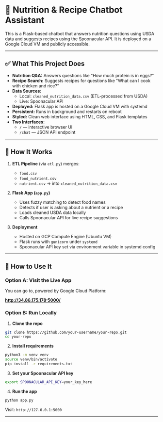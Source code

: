 # 🥗 Nutrition & Recipe Chatbot Assistant

This is a Flask-based chatbot that answers nutrition questions using USDA data and suggests recipes using the Spoonacular API. It is deployed on a Google Cloud VM and publicly accessible.

---

## ✅ What This Project Does

- **Nutrition Q&A:** Answers questions like "How much protein is in eggs?"
- **Recipe Search:** Suggests recipes for questions like "What can I cook with chicken and rice?"
- **Data Sources:**
  - Local: `cleaned_nutrition_data.csv` (ETL-processed from USDA)
  - Live: Spoonacular API
- **Deployed:** Flask app is hosted on a Google Cloud VM with systemd
- **Persistent:** Runs in background and restarts on reboot
- **Styled:** Clean web interface using HTML, CSS, and Flask templates
- **Two Interfaces:**
  - `/` — interactive browser UI
  - `/chat` — JSON API endpoint

---

## 🚀 How It Works

1. **ETL Pipeline** (via `etl.py`) merges:
   - `food.csv`
   - `food_nutrient.csv`
   - `nutrient.csv`
   → into `cleaned_nutrition_data.csv`

2. **Flask App (`app.py`)**
   - Uses fuzzy matching to detect food names
   - Detects if user is asking about a nutrient or a recipe
   - Loads cleaned USDA data locally
   - Calls Spoonacular API for live recipe suggestions

3. **Deployment**
   - Hosted on GCP Compute Engine (Ubuntu VM)
   - Flask runs with `gunicorn` under `systemd`
   - Spoonacular API key set via environment variable in systemd config

---

## 🧭 How to Use It

### Option A: Visit the Live App

You can go to, powered by Google Cloud Platform:

**http://34.86.175.178:5000/**

### Option B: Run Locally

1. **Clone the repo**

```bash
git clone https://github.com/your-username/your-repo.git
cd your-repo
```

2. **Install requirements**

```bash
python3 -m venv venv
source venv/bin/activate
pip install -r requirements.txt
```

3. **Set your Spoonacular API key**

```bash
export SPOONACULAR_API_KEY=your_key_here
```

4. **Run the app**

```bash
python app.py
```

Visit: `http://127.0.0.1:5000`

---